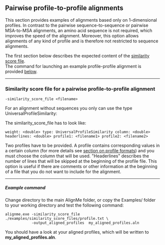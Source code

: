 ## Pairwise profile-to-profile alignments

This section provides examples of alignments based only on 1-dimensional profiles. In contrast to the pairwise sequence-to-sequence or pairwise MSA-to-MSA alignments, an amino acid sequence is not required, which improves the speed of the alignment. Moreover, this option allows alignments of any kind of profile and is therefore not restricted to sequence alignments.

The first section below describes the expected content of the [similarity score file](#Similarity-score-file-for-a-pairwise-profile\-to\-profile-alignment).  
The command for launching an example profile-profile alignment is provided [below](#Example-command).

---

### Similarity score file for a pairwise profile-to-profile alignment

`-similarity_score_file <filename>`

For an alignment without sequences you only can use the type
UniversalProfileSimilarity:

The similarity_score_file has to look like:

`weight: <double> type: UniversalProfileSimilarity column: <double> headerlines: <double> profile1: <filename1> profile2: <filename2>`

Two profiles have to be provided. A profile contains corresponding
values in a certain column (for more details see [section on profile formats](https://github.com/Lucy-Forrest-Lab/AlignMe/blob/gh-pages/Formats.md#Profiles)) and you must choose the column that will be used. "Headerlines" describes the number
of lines that will be skipped at the beginning of the profile file. This
option is useful if there are comments or other information at the
beginning of a file that you do not want to include for the alignment.

---

##### Example command

Change directory to the main AlignMe folder, or copy the Examples/ folder to your working directory and test the following command:

```
alignme.exe -similarity_score_file ./examples/similarity_score_files/profile.txt \
            -output_aligned_profiles  my_aligned_profiles.aln
```

You should have a look at your aligned profiles, which will be written to **my_aligned_profiles.aln**.

